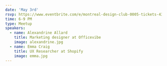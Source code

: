```yaml
---
date: 'May 3rd'
rsvp: https://www.eventbrite.com/e/montreal-design-club-0005-tickets-43818701917
time: 6-9 PM
type: Meetup
speakers:
  - name: Alexandrine Allard
    title: Marketing designer at Officevibe
    image: alexandrine.jpg
  - name: Emma Craig
    title: UX Researcher at Shopify
    image: emma.jpg
---
```

